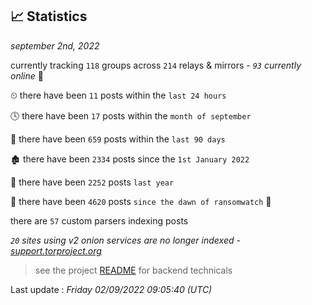 
## 📈 Statistics
_september 2nd, 2022_

currently tracking `118` groups across `214` relays & mirrors - _`93` currently online_ 📡

⏲ there have been `11` posts within the `last 24 hours`

🕓 there have been `17` posts within the `month of september`

📅 there have been `659` posts within the `last 90 days`

🏚 there have been `2334` posts since the `1st January 2022`

🚀 there have been `2252` posts `last year`

🦕 there have been `4620` posts `since the dawn of ransomwatch` 🐣

there are `57` custom parsers indexing posts

_`20` sites using v2 onion services are no longer indexed - [support.torproject.org](https://support.torproject.org/onionservices/v2-deprecation/)_

> see the project [README](https://github.com/jmousqueton/ransomwatch#readme) for backend technicals



Last update : _Friday 02/09/2022 09:05:40 (UTC)_

